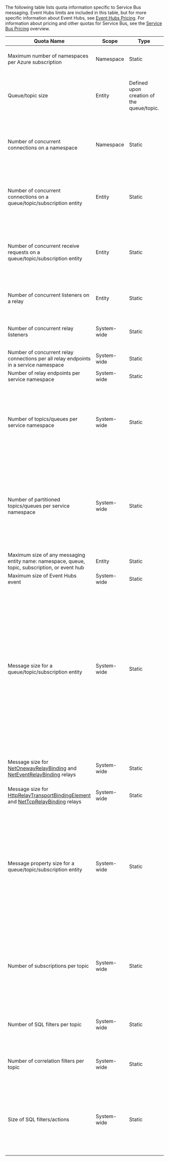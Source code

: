 The following table lists quota information specific to Service Bus messaging. Event Hubs limits are included in this table, but for more specific information about Event Hubs, see [Event Hubs Pricing](http://azure.microsoft.com/pricing/details/event-hubs/). For information about pricing and other quotas for Service Bus, see the [Service Bus Pricing](http://azure.microsoft.com/pricing/details/service-bus/) overview.

|Quota Name|Scope|Type|Behavior when exceeded|Value|
|---|---|---|---|---|
| Maximum number of namespaces per Azure subscription|Namespace|Static|Subsequent requests for additional namespaces will be rejected by the Azure managment portal.|100|
|Queue/topic size|Entity|Defined upon creation of the queue/topic.|Incoming messages will be rejected and an exception will be received by the calling code.|1,2,3,4 or 5 GB.<br /><br />If [partitioning](/documentation/articlesservice-bus-partitioning) is enabled, the maximum queue/topic size is 80 GB.|
|Number of concurrent connections on a namespace|Namespace|Static|Subsequent requests for additional connections will be rejected and an exception will be received by the calling code. REST operations do not count towards concurrent TCP connections.|NetMessaging: 1,000<br /><br />AMQP: 5,000|
|Number of concurrent connections on a queue/topic/subscription entity|Entity|Static|Subsequent requests for additional connections will be rejected and an exception will be received by the calling code. REST operations do not count towards concurrent TCP connections.|Capped by the limit of concurrent connections per namespace.|
|Number of concurrent receive requests on a queue/topic/subscription entity|Entity|Static|Subsequent receive requests will be rejected and an exception will be received by the calling code. This quota applies to the combined number of concurrent receive operations across all subscriptions on a topic.|5,000|
|Number of concurrent listeners on a relay|Entity|Static|Subsequent requests for additional connections will be rejected and an exception will be received by the calling code.|25|
|Number of concurrent relay listeners|System-wide|Static|Subsequent requests for additional connections will be rejected and an exception will be received by the calling code.|2,000|
|Number of concurrent relay connections per all relay endpoints in a service namespace|System-wide|Static|-|5,000|
|Number of relay endpoints per service namespace|System-wide|Static|-|10,000|
|Number of topics/queues per service namespace|System-wide|Static|Subsequent requests for creation of a new topic or queue on the service namespace will be rejected. As a result, if configured through the management portal, an error message will be generated. If called from the management API, an exception will be received by the calling code.|10,000<br /><br />The total number of topics plus queues in a service namespace must be less than or equal to 10,000.|
|Number of partitioned topics/queues per service namespace|System-wide|Static|Subsequent requests for creation of a new partitioned topic or queue on the service namespace will be rejected. As a result, if configured through the management portal, an error message will be generated. If called from the management API, a **QuotaExceededException** exception will be received by the calling code.|100<br /><br />Each partitioned queue or topic counts towards the quota of 10,000 entities per namespace.|
|Maximum size of any messaging entity name: namespace, queue, topic, subscription, or event hub|Entity|Static|-|50 characters|
|Maximum size of Event Hubs event|System-wide|Static|-|256 KB|
|Message size for a queue/topic/subscription entity|System-wide|Static|Incoming messages that exceed these quotas will be rejected and an exception will be received by the calling code.|Maximum message size: 256KB. <br /><br />**Note** Due to system overhead, this limit is usually slightly less than 256KB.<br /><br />Maximum header size: 64KB<br /><br />Maximum number of header properties in property bag: **MaxValue**<br /><br />Maximum size of property in property bag: No explicit limit. Limited by maximum header size.|
|Message size for [NetOnewayRelayBinding](https://msdn.microsoft.com/zh-cn/library/microsoft.servicebus.netonewayrelaybinding.aspx) and [NetEventRelayBinding](https://msdn.microsoft.com/zh-cn/library/microsoft.servicebus.neteventrelaybinding.aspx) relays|System-wide|Static|Incoming messages that exceed these quotas will be rejected and an exception will be received by the calling code.|64KB
|Message size for [HttpRelayTransportBindingElement](https://msdn.microsoft.com/zh-cn/library/microsoft.servicebus.httprelaytransportbindingelement.aspx) and [NetTcpRelayBinding](https://msdn.microsoft.com/zh-cn/library/microsoft.servicebus.nettcprelaybinding.aspx) relays|System-wide|Static|-|Unlimited|
|Message property size for a queue/topic/subscription entity|System-wide|Static|A **SerializationException** exception is generated.|Maximum message property size for each property is 32K. Cumulative size of all properties cannot exceed 64K. This applies to the entire header of the [BrokeredMessage](https://msdn.microsoft.com/zh-cn/library/microsoft.servicebus.messaging.brokeredmessage.aspx), which has both user properties as well as system properties (such as [SequenceNumber](https://msdn.microsoft.com/zh-cn/library/microsoft.servicebus.messaging.brokeredmessage.sequencenumber.aspx), [Label](https://msdn.microsoft.com/zh-cn/library/microsoft.servicebus.messaging.brokeredmessage.label.aspx), [MessageId](https://msdn.microsoft.com/zh-cn/library/microsoft.servicebus.messaging.brokeredmessage.messageid.aspx), and so on).|
|Number of subscriptions per topic|System-wide|Static|Subsequent requests for creating additional subscriptions for the topic will be rejected. As a result, if configured through the management portal, an error message will be shown. If called from the management API an exception will be received by the calling code.|2,000|
|Number of SQL filters per topic|System-wide|Static|Subsequent requests for creation of additional filters on the topic will be rejected and an exception will be received by the calling code.|2,000|
|Number of correlation filters per topic|System-wide|Static|Subsequent requests for creation of additional filters on the topic will be rejected and an exception will be received by the calling code.|100,000|
|Size of SQL filters/actions|System-wide|Static|Subsequent requests for creation of additional filters will be rejected and an exception will be received by the calling code.|Maximum length of filter condition string: 1024 (1K).<br /><br />Maximum length of rule action string: 1024 (1K).<br /><br />Maximum number of expressions per rule action: 32.|